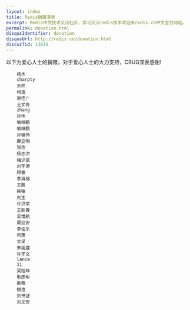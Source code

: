 ```yaml
---
layout: index
title: Redis捐赠清单
excerpt: Redis中文技术交流社区，学习交流redis技术欢迎来redis.cn中文官方网站。
permalink: donation.html
disqusIdentifier: donation
disqusUrl: http://redis.cn/donation.html
discuzTid: 13818
---
```


以下为爱心人士的捐赠，对于爱心人士的大力支持，CRUG深表感谢!
	
		杨杰
		charpty
		天秤
		柯浩
		谢佳广
		王文奇
		zhang
		孙伟
		喻继鹏
		喻继鹏
		孙强伟
		滕立明
		张浩
		杨志洪
		梅少武
		刘宇涛
		顾睿
		李海绵
		王鹏
		韩锋
		刘生
		许洪荣
		王新春
		云惟航
		周迎安
		李佳乐
		何萧
		文采
		朱高建
		许子文
		lance
		11
		吴旭辉
		耿彦彬
		歌薇
		姚浩
		刘书证
		刘文贺
